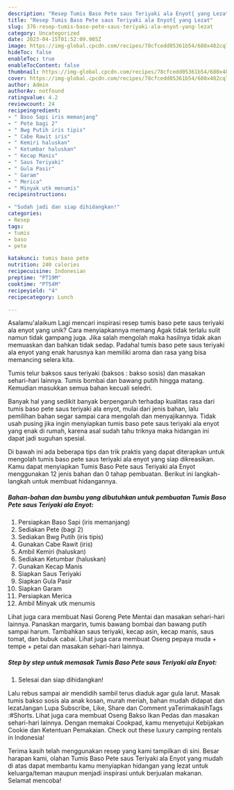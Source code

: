 ```yaml
---
description: "Resep Tumis Baso Pete saus Teriyaki ala Enyot{ yang Lezat"
title: "Resep Tumis Baso Pete saus Teriyaki ala Enyot{ yang Lezat"
slug: 376-resep-tumis-baso-pete-saus-teriyaki-ala-enyot-yang-lezat
category: Uncategorized
date: 2023-04-15T01:52:09.905Z
image: https://img-global.cpcdn.com/recipes/78cfcedd05361b54/680x482cq70/tumis-baso-pete-saus-teriyaki-ala-enyot-foto-resep-utama.jpg
hideToc: false
enableToc: true
enableTocContent: false
thumbnail: https://img-global.cpcdn.com/recipes/78cfcedd05361b54/680x482cq70/tumis-baso-pete-saus-teriyaki-ala-enyot-foto-resep-utama.jpg
cover: https://img-global.cpcdn.com/recipes/78cfcedd05361b54/680x482cq70/tumis-baso-pete-saus-teriyaki-ala-enyot-foto-resep-utama.jpg
author: Admin
authorAv: notfound
ratingvalue: 4.2
reviewcount: 24
recipeingredient:
- " Baso Sapi iris memanjang"
- " Pete bagi 2"
- " Bwg Putih iris tipis"
- " Cabe Rawit iris"
- " Kemiri haluskan"
- " Ketumbar haluskan"
- " Kecap Manis"
- " Saus Teriyaki"
- " Gula Pasir"
- " Garam"
- " Merica"
- " Minyak utk menumis"
recipeinstructions:

- "Sudah jadi dan siap dihidangkan!"
categories:
- Resep
tags:
- tumis
- baso
- pete

katakunci: tumis baso pete 
nutrition: 240 calories
recipecuisine: Indonesian
preptime: "PT19M"
cooktime: "PT54M"
recipeyield: "4"
recipecategory: Lunch

---
```



Asalamu'alaikum Lagi mencari inspirasi resep tumis baso pete saus teriyaki ala enyot yang unik? Cara menyiapkannya memang Agak tidak terlalu sulit namun tidak gampang juga. Jika salah mengolah maka hasilnya tidak akan memuaskan dan bahkan tidak sedap. Padahal tumis baso pete saus teriyaki ala enyot yang enak harusnya kan memiliki aroma dan rasa yang bisa memancing selera kita.


Tumis telur baksos saus teriyaki (baksos : bakso sosis) dan masakan sehari-hari lainnya. Tumis bombai dan bawang putih hingga matang. Kemudian masukkan semua bahan kecuali seledri.

Banyak hal yang sedikit banyak berpengaruh terhadap kualitas rasa dari tumis baso pete saus teriyaki ala enyot, mulai dari jenis bahan, lalu pemilihan bahan segar sampai cara mengolah dan menyajikannya. Tidak usah pusing jika ingin menyiapkan tumis baso pete saus teriyaki ala enyot yang enak di rumah, karena asal sudah tahu triknya maka hidangan ini dapat jadi suguhan spesial.


Di bawah ini ada beberapa tips dan trik praktis yang dapat diterapkan untuk mengolah tumis baso pete saus teriyaki ala enyot yang siap dikreasikan. Kamu dapat menyiapkan Tumis Baso Pete saus Teriyaki ala Enyot menggunakan 12 jenis bahan dan 0 tahap pembuatan. Berikut ini langkah-langkah untuk membuat hidangannya.

<!--inarticleads1-->

##### Bahan-bahan dan bumbu yang dibutuhkan untuk pembuatan Tumis Baso Pete saus Teriyaki ala Enyot:

1. Persiapkan  Baso Sapi (iris memanjang)
1. Sediakan  Pete (bagi 2)
1. Sediakan  Bwg Putih (iris tipis)
1. Gunakan  Cabe Rawit (iris)
1. Ambil  Kemiri (haluskan)
1. Sediakan  Ketumbar (haluskan)
1. Gunakan  Kecap Manis
1. Siapkan  Saus Teriyaki
1. Siapkan  Gula Pasir
1. Siapkan  Garam
1. Persiapkan  Merica
1. Ambil  Minyak utk menumis


Lihat juga cara membuat Nasi Goreng Pete Mentai dan masakan sehari-hari lainnya. Panaskan margarin, tumis bawang bombai dan bawang putih sampai harum. Tambahkan saus teriyaki, kecap asin, kecap manis, saus tomat, dan bubuk cabai. Lihat juga cara membuat Oseng pepaya muda + tempe + petai dan masakan sehari-hari lainnya. 

<!--inarticleads2-->

##### Step by step untuk memasak Tumis Baso Pete saus Teriyaki ala Enyot:


1. Selesai dan siap dihidangkan!

Lalu rebus sampai air mendidih sambil terus diaduk agar gula larut. Masak tumis bakso sosis ala anak kosan, murah meriah, bahan mudah didapat dan lezatJangan Lupa Subscribe, Like, Share dan Comment yaTerimakasihTags :#Shorts. Lihat juga cara membuat Oseng Bakso Ikan Pedas dan masakan sehari-hari lainnya. Dengan memakai Cookpad, kamu menyetujui Kebijakan Cookie dan Ketentuan Pemakaian. Check out these luxury camping rentals in Indonesia! 

Terima kasih telah menggunakan resep yang kami tampilkan di sini. Besar harapan kami, olahan Tumis Baso Pete saus Teriyaki ala Enyot yang mudah di atas dapat membantu kamu menyiapkan hidangan yang lezat untuk keluarga/teman maupun menjadi inspirasi untuk berjualan makanan. Selamat mencoba!
